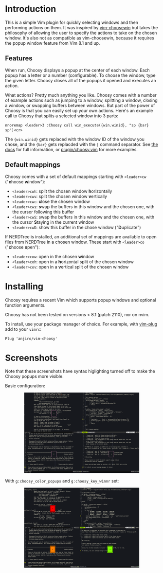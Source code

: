 # Introduction

This is a simple Vim plugin for quickly selecting windows and then performing
actions on them. It was inspired by
[vim-choosewin](https://github.com/t9md/vim-choosewin) but takes the philosophy
of allowing the user to specify the actions to take on the chosen window. It's
also not as compatible as vim-choosewin, because it requires the popup window
feature from Vim 8.1 and up.

## Features

When run, Choosy displays a popup at the center of each window. Each popup has
a letter or a number (configurable). To choose the window, type the given
letter. Choosy closes all of the popups it opened and executes an action.

What actions? Pretty much anything you like. Choosy comes with a number of
example actions such as jumping to a window, splitting
a window, closing a window, or swapping buffers between windows. But part of
the power of Choosy is that you can easily set up your own actions. Here's an
example call to Choosy that splits a selected window into 3 parts:

```vim
nnoremap <leader>3 :Choosy call win_execute({win.winid}, "sp {bar} sp")<cr>
```

The `{win.winid}` gets replaced with the window ID of the window you chose, and
the `{bar}` gets replacded with the `|` command separator. See [the
docs](blob/main/doc/choosy.txt) for full information, or
[plugin/choosy.vim](blob/main/plugin/choosy.vim) for more examples.

## Default mappings

Choosy comes with a set of default mappings starting with `<leader>cw` ("<b>c</b>hoose
<b>w</b>indow"):

- `<leader>cwh`: split the chosen window <b>h</b>orizontally
- `<leader>cwv`: split the chosen window <b>v</b>ertically
- `<leader>cwc`: <b>c</b>lose the chosen window
- `<leader>cws`: <b>s</b>wap the buffers in this window and the chosen one, with the
  cursor following this buffer
- `<leader>cwS`: swap the buffers in this window and the chosen one, with the
  cursor <b>S</b>taying in the current window
- `<leader>cwD`: show this buffer in the chose window ("<b>D</b>uplicate")

If NERDTree is installed, an additional set of mappings are available to
open files from NERDTree in a chosen window. These start with `<leader>co` ("<b>c</b>hoose <b>o</b>pen"):

- `<leader>cow`: open in the chosen <b>w</b>indow
- `<leader>coh`: open in a <b>h</b>orizontal split of the chosen window
- `<leader>cov`: open in a <b>v</b>ertical split of the chosen window   

# Installing

Choosy requires a recent Vim which supports popup windows
and optional function arguments.

Choosy has not been tested on versions < 8.1 (patch 2110), nor on nvim.

To install, use your package manager of choice. For example, with
[vim-plug](https://github.com/junegunn/vim-plug) add to your `vimrc`:

```vim
Plug 'anjiro/vim-choosy'
```

# Screenshots

Note that these screenshots have syntax higlighting turned off to make the
Choosy popups more visible.

Basic configuration:

<center>
  <img src="screenshots/choosy-basic.gif" width="75%">
</center>

With `g:choosy_color_popups` and `g:choosy_key_winnr` set:

<center>
  <img src="screenshots/choosy-winnr-colors.gif" width="75%">
</center>

